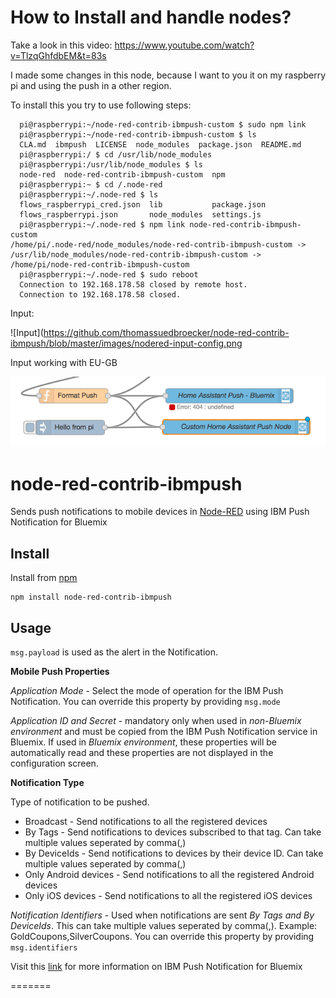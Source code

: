 How to Install and handle nodes?
=================================
Take a look in this video: https://www.youtube.com/watch?v=TlzqGhfdbEM&t=83s

I made some changes in this node, because I want to you it on my raspberry pi and using the push in a other region.

To install this you try to use following steps:
```
  pi@raspberrypi:~/node-red-contrib-ibmpush-custom $ sudo npm link
  pi@raspberrypi:~/node-red-contrib-ibmpush-custom $ ls
  CLA.md  ibmpush  LICENSE  node_modules  package.json  README.md
  pi@raspberrypi:/ $ cd /usr/lib/node_modules
  pi@raspberrypi:/usr/lib/node_modules $ ls
  node-red  node-red-contrib-ibmpush-custom  npm
  pi@raspberrypi:~ $ cd /.node-red
  pi@raspberrypi:~/.node-red $ ls
  flows_raspberrypi_cred.json  lib           package.json
  flows_raspberrypi.json       node_modules  settings.js
  pi@raspberrypi:~/.node-red $ npm link node-red-contrib-ibmpush-custom
/home/pi/.node-red/node_modules/node-red-contrib-ibmpush-custom -> /usr/lib/node_modules/node-red-contrib-ibmpush-custom -> /home/pi/node-red-contrib-ibmpush-custom
  pi@raspberrypi:~/.node-red $ sudo reboot
  Connection to 192.168.178.58 closed by remote host.
  Connection to 192.168.178.58 closed.
```
Input:

![Input](https://github.com/thomassuedbroecker/node-red-contrib-ibmpush/blob/master/images/nodered-input-config.png

Input working with EU-GB

![Working](https://github.com/thomassuedbroecker/node-red-contrib-ibmpush/blob/master/images/nodered-working.png)

node-red-contrib-ibmpush
========================
Sends push notifications to mobile devices in [Node-RED](http://nodered.org) using IBM Push Notification for Bluemix

Install
-------
Install from [npm](http://npmjs.org)
```
npm install node-red-contrib-ibmpush
```

Usage
-----

`msg.payload` is used as the alert in the Notification.

**Mobile Push Properties**

*Application Mode* - Select the mode of operation for the IBM Push Notification. You can override this property by providing ```msg.mode```

*Application ID and Secret* - mandatory only when used in *non-Bluemix environment* and must be copied from the IBM Push Notification service in Bluemix. If used in *Bluemix environment*, these properties will be automatically read and these properties are not displayed in the configuration screen.

**Notification Type**

Type of notification to be pushed.

- Broadcast - Send notifications to all the registered devices
- By Tags - Send notifications to devices subscribed to that tag. Can take multiple values seperated by comma(,)
- By DeviceIds - Send notifications to devices by their device ID. Can take multiple values seperated by comma(,)
- Only Android devices - Send notifications to all the registered Android devices
- Only iOS devices - Send notifications to all the registered iOS devices

*Notification Identifiers* - Used when notifications are sent *By Tags and By DeviceIds*. This can take multiple values seperated by comma(,). Example: GoldCoupons,SilverCoupons. You can override this property by providing ```msg.identifiers```

Visit this [link](https://console.ng.bluemix.net/docs/services/mobilepush/c_overview_push.html) for more information on IBM Push Notification for Bluemix

=======
